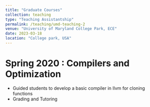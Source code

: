 ```yaml
---
title: "Graduate Courses"
collection: teaching
type: "Teaching Assistantship"
permalink: /teaching/umd-teaching-2
venue: "University of Maryland College Park, ECE"
date: 2023-03-18
location: "College park, USA"
---
```


Spring 2020 : Compilers and Optimization
======
* Guided students to develop a basic compiler in llvm for cloning functions
* Grading and Tutoring

